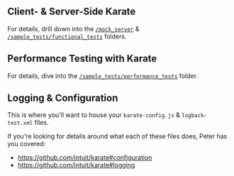 ## Client- & Server-Side Karate

For details, drill down into the [`/mock_server`](https://github.com/staffier/Karate-Demo-Project/tree/main/src/test/java/mock_server) & [`/sample_tests/functional_tests`](https://github.com/staffier/Karate-Demo-Project/tree/main/src/test/java/sample_tests/functional_tests) folders.

## Performance Testing with Karate

For details, dive into the [`/sample_tests/performance_tests`](https://github.com/staffier/Karate-Demo-Project/tree/main/src/test/java/sample_tests/performance_tests) folder. 

## Logging & Configuration

This is where you'll want to house your `karate-config.js` & `logback-test.xml` files. 

If you're looking for details around what each of these files does, Peter has you covered: 
* https://github.com/intuit/karate#configuration
* https://github.com/intuit/karate#logging
